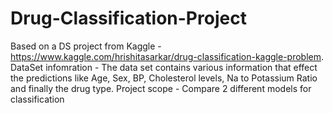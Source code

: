 # Drug-Classification-Project
Based on a DS project from Kaggle - https://www.kaggle.com/hrishitasarkar/drug-classification-kaggle-problem.
DataSet infomration - The data set contains various information that effect the predictions like Age, Sex, BP, Cholesterol levels, Na to Potassium Ratio and finally the drug type.
Project scope - Compare 2 different models for classification
